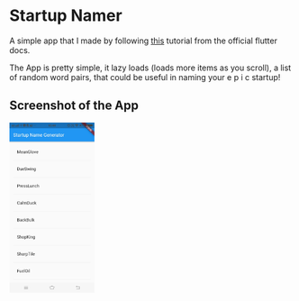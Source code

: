 # Startup Namer
A simple app that I made by following [this](https://flutter.dev/docs/get-started/codelab) tutorial from the official flutter docs. <br>

The App is pretty simple, it lazy loads (loads more items as you scroll), a list of random word pairs, that could be useful in naming your e p i c startup!

## Screenshot of the App
<img src="screenshots/screenshot.jpeg" alt="drawing" width="30%" height="30%"/>